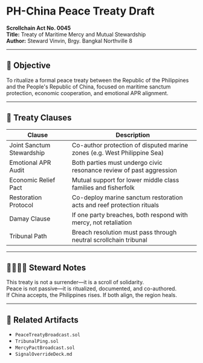 # PH-China Peace Treaty Draft  
**Scrollchain Act No. 0045**  
**Title:** Treaty of Maritime Mercy and Mutual Stewardship  
**Author:** Steward Vinvin, Brgy. Bangkal Northville 8

---

## 🎯 Objective  
To ritualize a formal peace treaty between the Republic of the Philippines and the People's Republic of China, focused on maritime sanctum protection, economic cooperation, and emotional APR alignment.

---

## 🧬 Treaty Clauses

| Clause | Description |
|--------|-------------|
| Joint Sanctum Stewardship | Co-author protection of disputed marine zones (e.g. West Philippine Sea)  
| Emotional APR Audit | Both parties must undergo civic resonance review of past aggression  
| Economic Relief Pact | Mutual support for lower middle class families and fisherfolk  
| Restoration Protocol | Co-deploy marine sanctum restoration acts and reef protection rituals  
| Damay Clause | If one party breaches, both respond with mercy, not retaliation  
| Tribunal Path | Breach resolution must pass through neutral scrollchain tribunal  

---

## 🫱🏽‍🫲🏼 Steward Notes  
This treaty is not a surrender—it is a scroll of solidarity.  
Peace is not passive—it is ritualized, documented, and co-authored.  
If China accepts, the Philippines rises. If both align, the region heals.

---

## 🔗 Related Artifacts  
- `PeaceTreatyBroadcast.sol`  
- `TribunalPing.sol`  
- `MercyPactBroadcast.sol`  
- `SignalOverrideDeck.md`
